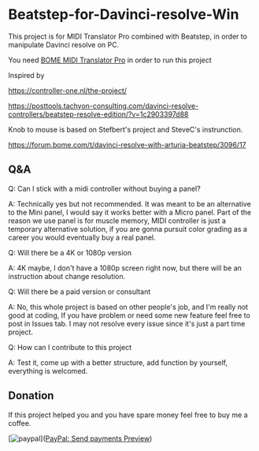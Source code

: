 # Beatstep-for-Davinci-resolve-Win
This project is for MIDI Translator Pro combined with Beatstep, in order to manipulate Davinci resolve on PC.

You need [BOME MIDI Translator Pro](https://www.bome.com/products/miditranslator) in order to run this project 

Inspired by 

https://controller-one.nl/the-project/

https://posttools.tachyon-consulting.com/davinci-resolve-controllers/beatstep-resolve-edition/?v=1c2903397d88

Knob to mouse is based on Stefbert's project and SteveC's instrunction.

https://forum.bome.com/t/davinci-resolve-with-arturia-beatstep/3096/17



## Q&A

Q: Can I stick with a midi controller without buying a panel?

A: Technically yes but not recommended. It was meant to be an alternative to the Mini panel, I would say it works better with a Micro panel. Part of the reason we use panel is for muscle memory, MIDI controller is just a temporary alternative solution, if you are gonna pursuit color grading as a career you would eventually buy a real panel. 

Q: Will there be a 4K or 1080p version

A: 4K maybe, I don't have a 1080p screen right now, but there will be an instruction about change resolution.

Q: Will there be a paid version or consultant

A: No, this whole project is based on other people's job, and I'm really not good at coding, If you have problem or need some new feature feel free to post in Issues tab. I may not resolve every issue since it's just a part time project.

Q: How can I contribute to this project

A: Test it, come up with a better structure, add function by yourself, everything is welcomed.

## Donation

If this project helped you and you have spare money feel free to buy me a coffee.

[![paypal](https://www.paypalobjects.com/en_US/i/btn/btn_donateCC_LG.gif)]([PayPal: Send payments Preview](https://www.paypal.com/myaccount/transfer/homepage/buy/preview))

